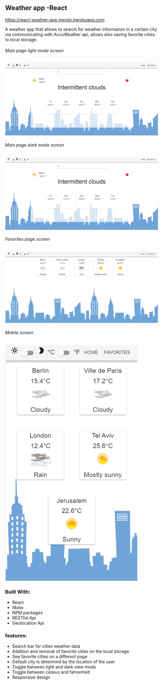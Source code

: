 ## Weather app -React

https://react-weather-app-herolo.herokuapp.com

A weather app that allows to search for weather information in a certain city via communicating with AccuWeather api, allows also saving favorite cities to local storage.

###### Main page light mode screen
![alt text](/images/main_page_light.png "Main page light mode screenshot")

###### Main page dark mode screen
![alt text](/images/main_page_light.png "Main page dark mode screenshot")

###### Favorites page screen
![alt text](/images/favorites_page.png "Favorites page screenshot")

###### Mobile screen
![alt text](/images/mobile.png "Mobile screenshot")

### Built With:
- React
- Mobx
- NPM packages
- RESTful Api
- Geolocation Api

### features:
- Search bar for cities weather data
- Addition and removal of favorite cities on the local storage
- See favorite cities on a different page
- Default city is determind by the location of the user
- Toggle between light and dark view mods
- Toggle between celsius and fahrenheit
- Responsive design

